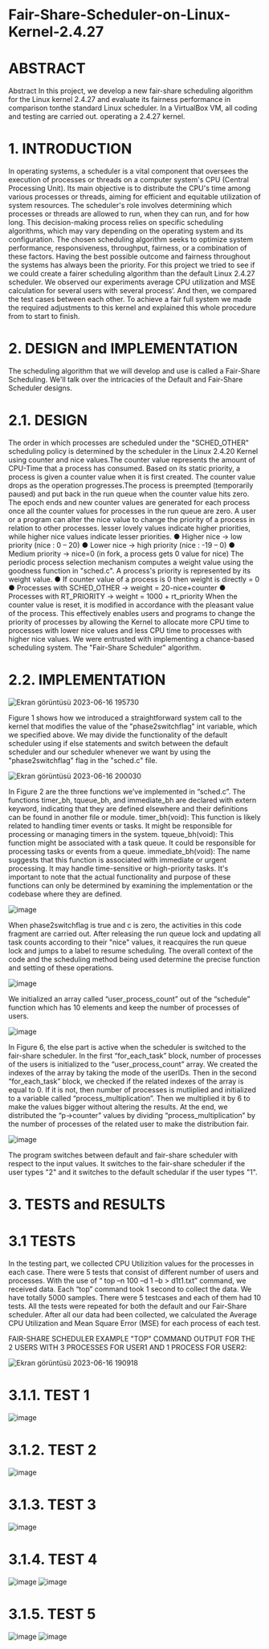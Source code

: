 # Fair-Share-Scheduler-on-Linux-Kernel-2.4.27
# ABSTRACT
 Abstract In this project, we develop a new fair-share scheduling algorithm for the Linux kernel 2.4.27 and evaluate its fairness performance in comparison tonthe standard Linux scheduler. In a VirtualBox VM, all coding and testing are carried out. operating a 2.4.27 kernel.

# 1. INTRODUCTION 
In operating systems, a scheduler is a vital component that oversees the execution of processes or threads on a computer system's CPU (Central Processing Unit). Its main objective is to distribute the CPU's time among various processes or threads, aiming for efficient and equitable utilization of system resources.
The scheduler's role involves determining which processes or threads are allowed to run, when they can run, and for how long. This decision-making process relies on specific scheduling algorithms, which may vary depending on the operating system and its configuration. The chosen scheduling algorithm seeks to optimize system performance, responsiveness, throughput, fairness, or a combination of these factors. Having the best possible outcome and fairness throughout the systems has always been the priority. For this project we tried to see if we could create a fairer scheduling algorithm than the default Linux 2.4.27 scheduler. We observed our experiments average CPU utilization and MSE calculation for several users with several process’. And then, we compared the test cases between each other. To achieve a fair full system we made the required adjustments to this kernel and explained this whole procedure from to start to finish.

# 2. DESIGN and IMPLEMENTATION
The scheduling algorithm that we will develop and use is called a Fair-Share Scheduling. We'll talk over the intricacies of the Default and Fair-Share Scheduler designs.
# 2.1. DESIGN
The order in which processes are scheduled under the "SCHED_OTHER" scheduling policy is determined by the scheduler in the Linux 2.4.20 Kernel using counter and nice values.The counter value represents the amount of CPU-Time that a process has consumed. Based on its static priority, a process is given a counter value when it is first created. The counter value drops as the operation progresses.The process is preempted (temporarily paused) and put back in the run queue when the counter value hits zero. The epoch ends and new counter values are generated for each process once all the counter values for processes in the run queue are zero.
A user or a program can alter the nice value to change the priority of a process in relation to other processes. lesser lovely values indicate higher priorities, while higher nice values indicate lesser priorities.
● Higher nice → low priority (nice : 0 – 20) 
● Lower nice → high priority (nice : -19 – 0) 
● Medium priority → nice=0 (in fork, a process gets 0 value for nice)
The periodic process selection mechanism computes a weight value using the goodness function 
in "sched.c". A process's priority is represented by its weight value.
● If counter value of a process is 0 then weight is directly = 0 
● Processes with SCHED_OTHER → weight = 20-nice+counter 
● Processes with RT_PRIORITY → weight = 1000 + rt_priority
When the counter value is reset, it is modified in accordance with the pleasant value of the process. This effectively enables users and programs to change the priority of processes by allowing the Kernel to allocate more CPU time to processes with lower nice values and less CPU time to processes with higher nice values. We were entrusted with implementing a chance-based scheduling system. The "Fair-Share Scheduler" algorithm.

# 2.2. IMPLEMENTATION

![Ekran görüntüsü 2023-06-16 195730](https://github.com/nilhansuer/Fair-Share-Scheduler-on-Linux-Kernel-2.4.27/assets/78359573/ae7048fd-8e2f-4d3e-99d8-69829d0070c9)

Figure 1 shows how we introduced a straightforward system call to the kernel that modifies the value of the "phase2switchflag" int variable, which we specified above. We may divide the functionality of the default scheduler using if else statements and switch  between the default scheduler and our scheduler whenever we want by using the  "phase2switchflag" flag in the "sched.c" file.

![Ekran görüntüsü 2023-06-16 200030](https://github.com/nilhansuer/Fair-Share-Scheduler-on-Linux-Kernel-2.4.27/assets/78359573/3394fc65-1963-4099-b3de-9be9a912147d)


In Figure 2 are the three functions we’ve implemented in “sched.c”. The functions timer_bh, tqueue_bh, and immediate_bh are declared with extern keyword, indicating that they are defined elsewhere and their definitions can be found in another file or module. timer_bh(void): This function is likely related to handling timer events or tasks. It  might be responsible for processing or managing timers in the system. tqueue_bh(void): This function might be associated with a task queue. It could be  responsible for processing tasks or events from a queue. immediate_bh(void): The name suggests that this function is associated with 
 immediate or urgent processing. It may handle time-sensitive or high-priority tasks. It's important to note that the actual functionality and purpose of these functions can only be  determined by examining the implementation or the codebase where they are defined.


 ![image](https://github.com/nilhansuer/Fair-Share-Scheduler-on-Linux-Kernel-2.4.27/assets/78359573/6cd74c0d-40d1-4ea0-a69e-12e01db0be4b)

 When phase2switchflag is true and c is zero, the activities in this code fragment are carried out. After releasing the run queue lock and updating all task counts according to their "nice" values, it reacquires the run queue lock and jumps to a label to resume scheduling. The overall context  of the code and the scheduling method being used determine the precise function and setting of these operations.


 ![image](https://github.com/nilhansuer/Fair-Share-Scheduler-on-Linux-Kernel-2.4.27/assets/78359573/0817adad-cd37-446e-b3ac-ccd2ab17c1c6)

 We initialized an array called “user_process_count” out of the “schedule” function which has 10 elements and keep the number of processes of users.

![image](https://github.com/nilhansuer/Fair-Share-Scheduler-on-Linux-Kernel-2.4.27/assets/78359573/ff21b678-783e-42bc-98c6-6691ea3ff583)

In Figure 6, the else part is active when the scheduler is switched to the fair-share scheduler. In the first “for_each_task” block, number of processes of the users is initialized to the “user_process_count” array. We created the indexes of the array by taking the mode of the userIDs. Then in the second “for_each_task” block, we checked if the related indexes of the  array is equal to 0. If it is not, then number of processes is mutliplied and initialized to a  variable called “process_multiplication”. Then we multiplied it by 6 to make the values bigger without altering the results. At the end, we distributed the “p->counter” values by dividing “process_multiplication” by the number of processes of the related user to make the distribution fair. 

![image](https://github.com/nilhansuer/Fair-Share-Scheduler-on-Linux-Kernel-2.4.27/assets/78359573/2d7f6ddd-81a9-4846-b6c6-c65bb32ee85f)

The program switches between default and fair-share scheduler with respect to the input values. It switches to the fair-share scheduler if the user types "2" and it switches to the default schedular if the user types "1".

# 3. TESTS and RESULTS
# 3.1 TESTS
In the testing part, we collected CPU Utilizition values for the processes in each case. There were 5 tests that consist of different number of users and processes. With the use of “ top –n 100 –d 1 –b > d1t1.txt” command, we received data. Each “top” command took 1 second to collect the data. We have totally 5000 samples. There were 5 testcases and each of them had 10 tests. All the tests were repeated for both the default and our Fair-Share scheduler. After all our data had been collected, we calculated the Average CPU Utilization and Mean Square Error (MSE) for each process of each test.

FAIR-SHARE SCHEDULER EXAMPLE "TOP" COMMAND OUTPUT FOR THE 2 USERS WITH 3 PROCESSES FOR USER1 AND 1 PROCESS FOR USER2:

![Ekran görüntüsü 2023-06-16 190918](https://github.com/nilhansuer/Fair-Share-Scheduler-on-Linux-Kernel-2.4.27/assets/78359573/23734ec5-e7a0-4138-bd2d-0b6fd02666d3)


# 3.1.1. TEST 1

![image](https://github.com/nilhansuer/Fair-Share-Scheduler-on-Linux-Kernel-2.4.27/assets/78359573/97255136-a123-4a2d-b50d-ed6c6c311b8a)


# 3.1.2. TEST 2

![image](https://github.com/nilhansuer/Fair-Share-Scheduler-on-Linux-Kernel-2.4.27/assets/78359573/c7313ab8-7d49-4441-94a7-135c676f19c6)

# 3.1.3. TEST 3

![image](https://github.com/nilhansuer/Fair-Share-Scheduler-on-Linux-Kernel-2.4.27/assets/78359573/1c9a78e8-3bbd-457b-b0fc-ea05a6a277d5)


# 3.1.4. TEST 4

![image](https://github.com/nilhansuer/Fair-Share-Scheduler-on-Linux-Kernel-2.4.27/assets/78359573/6d00a095-04b6-4216-8f49-d78dd00847cf)
![image](https://github.com/nilhansuer/Fair-Share-Scheduler-on-Linux-Kernel-2.4.27/assets/78359573/9f70b8fa-202d-44be-bfb5-26b065bd7961)


# 3.1.5. TEST 5

![image](https://github.com/nilhansuer/Fair-Share-Scheduler-on-Linux-Kernel-2.4.27/assets/78359573/6d70dcc9-8104-4d84-813d-8bc1a180b6ce)
![image](https://github.com/nilhansuer/Fair-Share-Scheduler-on-Linux-Kernel-2.4.27/assets/78359573/799eaf9d-de20-405e-9b98-a509da071d90)

